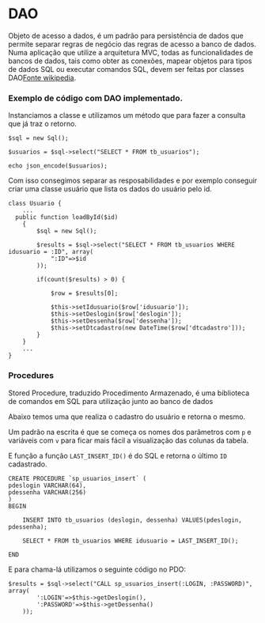# DAO

Objeto de acesso a dados, é um padrão para persistência de dados que permite separar regras de negócio das regras de acesso a banco de dados. Numa aplicação que utilize a arquitetura MVC, todas as funcionalidades de bancos de dados, tais como obter as conexões, mapear objetos para tipos de dados SQL ou executar comandos SQL, devem ser feitas por classes DAO[Fonte wikipedia](https://pt.wikipedia.org/wiki/Objeto_de_acesso_a_dados).

### Exemplo de código com DAO implementado.
Instanciamos a classe e utilizamos um método que para fazer a consulta que já traz
o retorno.

```
$sql = new Sql();

$usuarios = $sql->select("SELECT * FROM tb_usuarios");

echo json_encode($usuarios);
```

Com isso consegimos separar as resposabilidades e por exemplo conseguir criar uma
classe usuário que lista os dados do usuário pelo id.

```
class Usuario {
    ...
  public function loadById($id)
    {
        $sql = new Sql();

        $results = $sql->select("SELECT * FROM tb_usuarios WHERE idusuario = :ID", array(
            ":ID"=>$id
        ));

        if(count($results) > 0) {

            $row = $results[0];

            $this->setIdusuario($row['idusuario']);
            $this->setDeslogin($row['deslogin']);
            $this->setDessenha($row['dessenha']);
            $this->setDtcadastro(new DateTime($row['dtcadastro']));
        }
    }
    ...
}
```

### Procedures
Stored Procedure, traduzido Procedimento Armazenado, é uma biblioteca de comandos em SQL para utilização junto ao banco de dados

Abaixo temos uma que realiza o cadastro do usuário e retorna o mesmo.

Um padrão na escrita é que se começa os nomes dos parâmetros com `p` e variáveis com `v` para ficar mais fácil a visualização das
colunas da tabela.

E função a função `LAST_INSERT_ID()` é do SQL e retorna o último `ID` cadastrado. 

```
CREATE PROCEDURE `sp_usuarios_insert` (
pdeslogin VARCHAR(64),
pdessenha VARCHAR(256)
)
BEGIN

	INSERT INTO tb_usuarios (deslogin, dessenha) VALUES(pdeslogin, pdessenha);
    
    SELECT * FROM tb_usuarios WHERE idusuario = LAST_INSERT_ID();

END
```
E para chama-lá utilizamos o seguinte código no PDO:
```
$results = $sql->select("CALL sp_usuarios_insert(:LOGIN, :PASSWORD)", array(
        ':LOGIN'=>$this->getDeslogin(),
        ':PASSWORD'=>$this->getDessenha()
    ));
```